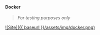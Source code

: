 #### Docker
>
> _For testing purposes only_
>

 [![Site]({{ baseurl }}/assets/img/docker.png)](https://wryyyyyyyy.github.com/docker)
